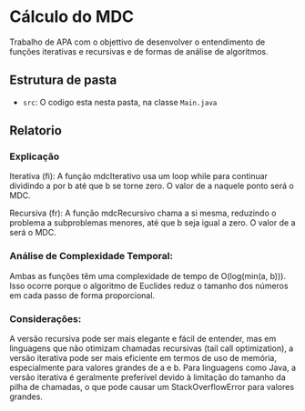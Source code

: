 # Cálculo do MDC

Trabalho de APA com o objettivo de desenvolver o entendimento de funções iterativas e recursivas e de formas de
análise de algoritmos.

## Estrutura de pasta


- `src`: O codigo esta nesta pasta, na classe `Main.java`


## Relatorio

### Explicação
Iterativa (fi): A função mdcIterativo usa um loop while para continuar dividindo a por b até que b se torne zero. O valor de a naquele ponto será o MDC.

Recursiva (fr): A função mdcRecursivo chama a si mesma, reduzindo o problema a subproblemas menores, até que b seja igual a zero. O valor de a será o MDC.

### Análise de Complexidade Temporal:

Ambas as funções têm uma complexidade de tempo de O(log(min(a, b))). Isso ocorre porque o algoritmo de Euclides reduz o tamanho dos números em cada passo de forma proporcional.

### Considerações:

A versão recursiva pode ser mais elegante e fácil de entender, mas em linguagens que não otimizam chamadas recursivas (tail call optimization), a versão iterativa pode ser mais eficiente em termos de uso de memória, especialmente para valores grandes de a e b.
Para linguagens como Java, a versão iterativa é geralmente preferível devido à limitação do tamanho da pilha de chamadas, o que pode causar um StackOverflowError para valores grandes.
